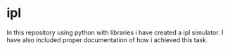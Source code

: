 # ipl
In this repository using python with libraries i have created a ipl simulator. I have also included proper documentation of how i achieved this task.  
